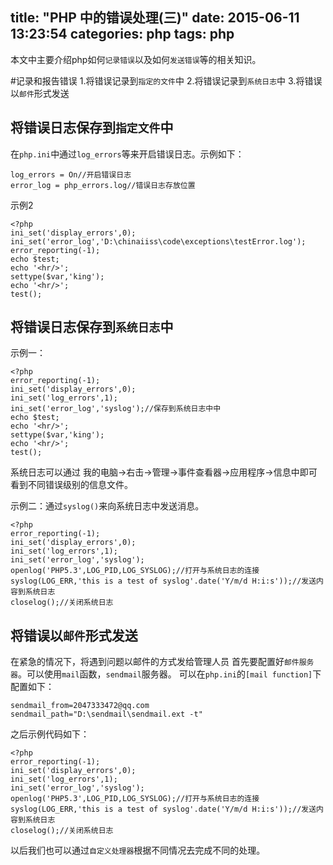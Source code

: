 title: "PHP 中的错误处理(三)"
date: 2015-06-11 13:23:54
categories: php
tags: php
---
本文中主要介绍php如何`记录错误`以及如何`发送错误`等的相关知识。
<!--more-->
#记录和报告错误
1.将错误记录到`指定的文件`中
2.将错误记录到`系统日志`中
3.将错误以`邮件`形式发送

## 将错误日志保存到`指定文件`中
在`php.ini`中通过`log_errors`等来开启错误日志。示例如下：
```
log_errors = On//开启错误日志
error_log = php_errors.log//错误日志存放位置
```
示例2
```
<?php
ini_set('display_errors',0);
ini_set('error_log','D:\chinaiiss\code\exceptions\testError.log');
error_reporting(-1);
echo $test;
echo '<hr/>';
settype($var,'king');
echo '<hr/>';
test();
```

## 将错误日志保存到`系统日志`中
示例一：
```
<?php
error_reporting(-1);
ini_set('display_errors',0);
ini_set('log_errors',1);
ini_set('error_log','syslog');//保存到系统日志中中
echo $test;
echo '<hr/>';
settype($var,'king');
echo '<hr/>';
test();
```
系统日志可以通过 我的电脑->右击->管理->事件查看器->应用程序->信息中即可看到不同错误级别的信息文件。

示例二：通过`syslog()`来向系统日志中发送消息。
```
<?php
error_reporting(-1);
ini_set('display_errors',0);
ini_set('log_errors',1);
ini_set('error_log','syslog');
openlog('PHP5.3',LOG_PID,LOG_SYSLOG);//打开与系统日志的连接
syslog(LOG_ERR,'this is a test of syslog'.date('Y/m/d H:i:s'));//发送内容到系统日志
closelog();//关闭系统日志
```

## 将错误以`邮件`形式发送
在紧急的情况下，将遇到问题以邮件的方式发给管理人员
首先要配置好`邮件服务器`。可以使用`mail`函数，`sendmail`服务器。
可以在`php.ini`的`[mail function]`下 配置如下：
```
sendmail_from=2047333472@qq.com
sendmail_path="D:\sendmail\sendmail.ext -t"
```
之后示例代码如下：
```
<?php
error_reporting(-1);
ini_set('display_errors',0);
ini_set('log_errors',1);
ini_set('error_log','syslog');
openlog('PHP5.3',LOG_PID,LOG_SYSLOG);//打开与系统日志的连接
syslog(LOG_ERR,'this is a test of syslog'.date('Y/m/d H:i:s'));//发送内容到系统日志
closelog();//关闭系统日志
```
以后我们也可以通过`自定义处理器`根据不同情况去完成不同的处理。
